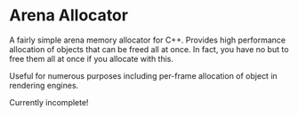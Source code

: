 # Arena Allocator

A fairly simple arena memory allocator for C++. Provides high performance allocation of objects that can be freed all at once. In fact, you have no but to free them all at once if you allocate with this.

Useful for numerous purposes including per-frame allocation of object in rendering engines.

Currently incomplete!
